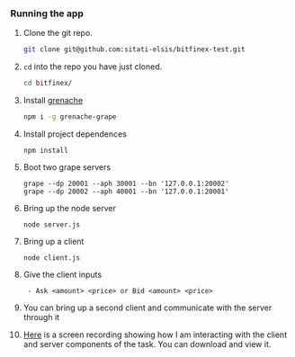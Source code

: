 ### Running the app
1. Clone the git repo.

    ```bash
    git clone git@github.com:sitati-elsis/bitfinex-test.git
    ```

2. `cd` into the repo you have just cloned.
    ```bash
    cd bitfinex/
    ```
3. Install [grenache](https://github.com/bitfinexcom/grenache)
    ```bash
    npm i -g grenache-grape
    ```

4. Install project dependences
    ```
    npm install
    ```

5. Boot two grape servers
    ```
    grape --dp 20001 --aph 30001 --bn '127.0.0.1:20002'
    grape --dp 20002 --aph 40001 --bn '127.0.0.1:20001'
    ```

6. Bring up the node server
    ```
    node server.js
    ```

7. Bring up a client
    ```
    node client.js
    ```

8. Give the client inputs
    ```
     - Ask <amount> <price> or Bid <amount> <price>
    ```
9. You can bring up a second client and communicate with the server through it


10. [Here](https://drive.google.com/drive/folders/1nvnqL9PBhhmDdfy8_TwIw3iJNywd-9VA?usp=drive_link) is a screen recording showing how I am interacting with the client and server components of the task. You can download and view it.




